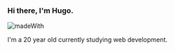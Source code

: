### Hi there, I'm Hugo. 

![madeWith](https://img.shields.io/badge/Made%20with-Markdown-1f425f.svg)

I'm a 20 year old currently studying web development.

<!--
**kelsier127/kelsier127** is a ✨ _special_ ✨ repository because its `README.md` (this file) appears on your GitHub profile.

Here are some ideas to get you started:

- 🔭 I’m currently working on ...
- 🌱 I’m currently learning ...
- 👯 I’m looking to collaborate on ...
- 🤔 I’m looking for help with ...
- 💬 Ask me about ...
- 📫 How to reach me: ...
- 😄 Pronouns: ...
- ⚡ Fun fact: ...
-->
